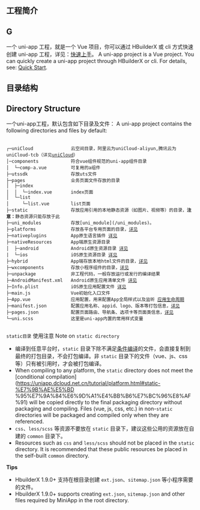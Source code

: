 ## 工程简介
## G

一个 uni-app 工程，就是一个 Vue 项目，你可以通过 HBuilderX 或 cli 方式快速创建 uni-app 工程，详见：[快速上手](/quickstart-hx.html)。
A uni-app project is a Vue project. You can quickly create a uni-app project through HBuilderX or cli. For details, see: [Quick Start](/quickstart-hx.html).

## 目录结构
## Directory Structure

一个uni-app工程，默认包含如下目录及文件：
A uni-app project contains the following directories and files by default:

<pre v-pre="" data-lang="">
	<code class="lang-" style="padding:0">
┌─uniCloud              云空间目录，阿里云为uniCloud-aliyun,腾讯云为uniCloud-tcb（详见<a href="https://uniapp.dcloud.io/uniCloud/quickstart?structure&id=structure">uniCloud</a>）
│─components            符合vue组件规范的uni-app组件目录
│  └─comp-a.vue         可复用的a组件
├─utssdk                存放uts文件
├─pages                 业务页面文件存放的目录
│  ├─index
│  │  └─index.vue       index页面
│  └─list
│     └─list.vue        list页面
├─static                存放应用引用的本地静态资源（如图片、视频等）的目录，<b>注意：</b>静态资源只能存放于此
├─uni_modules           存放[uni_module](/uni_modules)。
├─platforms             存放各平台专用页面的目录，<a href="/tutorial/platform?id=%E6%95%B4%E4%BD%93%E7%9B%AE%E5%BD%95%E6%9D%A1%E4%BB%B6%E7%BC%96%E8%AF%91">详见</a>
├─nativeplugins         App原生语言插件 <a href="https://nativesupport.dcloud.net.cn/NativePlugin/README">详见</a>
├─nativeResources       App端原生资源目录
│  ├─android            Android原生资源目录 <a href="https://uniapp.dcloud.net.cn/tutorial/app-nativeresource-android">详见</a>
|  └─ios                iOS原生资源目录 <a href="https://uniapp.dcloud.net.cn/tutorial/app-nativeresource-ios.html#%E8%B5%84%E6%BA%90%E6%96%87%E4%BB%B6-bundle-resources">详见</a>
├─hybrid                App端存放本地html文件的目录，<a href="/component/web-view">详见</a>
├─wxcomponents          存放小程序组件的目录，<a href="/tutorial/miniprogram-subject?id=%E5%B0%8F%E7%A8%8B%E5%BA%8F%E7%BB%84%E4%BB%B6%E6%94%AF%E6%8C%81">详见</a>
├─unpackage             非工程代码，一般存放运行或发行的编译结果
├─AndroidManifest.xml   Android原生应用清单文件 <a href="https://uniapp.dcloud.net.cn/tutorial/app-nativeresource-android">详见</a>
├─Info.plist            iOS原生应用配置文件 <a href="https://uniapp.dcloud.net.cn/tutorial/app-nativeresource-ios">详见</a>
├─main.js               Vue初始化入口文件
├─App.vue               应用配置，用来配置App全局样式以及监听 <a href="/collocation/App#应用生命周期">应用生命周期</a>
├─manifest.json         配置应用名称、appid、logo、版本等打包信息，<a href="/collocation/manifest">详见</a>
├─pages.json            配置页面路由、导航条、选项卡等页面类信息，<a href="/collocation/pages">详见</a>
└─uni.scss              这里是uni-app内置的常用样式变量
	</code>
</pre>


`static目录` 使用注意
Note on `static directory`
- 编译到任意平台时，`static` 目录下除不满足[条件编译](https://uniapp.dcloud.net.cn/tutorial/platform.html#static-%E7%9B%AE%E5%BD%95%E7%9A%84%E6%9D%A1%E4%BB%B6%E7%BC%96%E8%AF%91)的文件，会直接复制到最终的打包目录，不会打包编译。非 `static` 目录下的文件（vue、js、css 等）只有被引用时，才会被打包编译。
- When compiling to any platform, the `static` directory does not meet the [conditional compilation](https://uniapp.dcloud.net.cn/tutorial/platform.html#static-%E7%9B%AE%E5%BD %95%E7%9A%84%E6%9D%A1%E4%BB%B6%E7%BC%96%E8%AF%91) will be copied directly to the final packaging directory without packaging and compiling. Files (vue, js, css, etc.) in non-`static` directories will be packaged and compiled only when they are referenced.
- `css`、`less/scss` 等资源不要放在 `static` 目录下，建议这些公用的资源放在自建的 `common` 目录下。
- Resources such as `css` and `less/scss` should not be placed in the `static` directory. It is recommended that these public resources be placed in the self-built `common` directory.

**Tips**
- HbuilderX 1.9.0+ 支持在根目录创建 `ext.json`、`sitemap.json` 等小程序需要的文件。
- HbuilderX 1.9.0+ supports creating `ext.json`, `sitemap.json` and other files required by MiniApp in the root directory.
